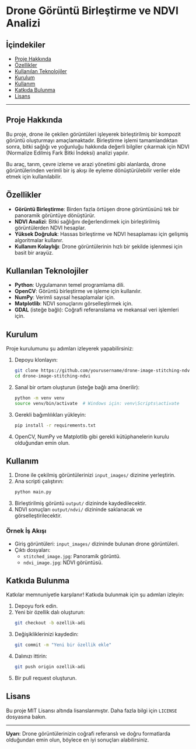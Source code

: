 # Drone Görüntü Birleştirme ve NDVI Analizi

## İçindekiler
- [Proje Hakkında](#proje-hakkında)
- [Özellikler](#özellikler)
- [Kullanılan Teknolojiler](#kullanılan-teknolojiler)
- [Kurulum](#kurulum)
- [Kullanım](#kullanım)
- [Katkıda Bulunma](#katkıda-bulunma)
- [Lisans](#lisans)

---

## Proje Hakkında
Bu proje, drone ile çekilen görüntüleri işleyerek birleştirilmiş bir kompozit görüntü oluşturmayı amaçlamaktadır. Birleştirme işlemi tamamlandıktan sonra, bitki sağlığı ve yoğunluğu hakkında değerli bilgiler çıkarmak için NDVI (Normalize Edilmiş Fark Bitki İndeksi) analizi yapılır.

Bu araç, tarım, çevre izleme ve arazi yönetimi gibi alanlarda, drone görüntülerinden verimli bir iş akışı ile eyleme dönüştürülebilir veriler elde etmek için kullanılabilir.

## Özellikler
- **Görüntü Birleştirme**: Birden fazla örtüşen drone görüntüsünü tek bir panoramik görüntüye dönüştürür.
- **NDVI Analizi**: Bitki sağlığını değerlendirmek için birleştirilmiş görüntülerden NDVI hesaplar.
- **Yüksek Doğruluk**: Hassas birleştirme ve NDVI hesaplaması için gelişmiş algoritmalar kullanır.
- **Kullanım Kolaylığı**: Drone görüntülerinin hızlı bir şekilde işlenmesi için basit bir arayüz.

## Kullanılan Teknolojiler
- **Python**: Uygulamanın temel programlama dili.
- **OpenCV**: Görüntü birleştirme ve işleme için kullanılır.
- **NumPy**: Verimli sayısal hesaplamalar için.
- **Matplotlib**: NDVI sonuçlarını görselleştirmek için.
- **GDAL** (isteğe bağlı): Coğrafi referanslama ve mekansal veri işlemleri için.

## Kurulum
Proje kurulumunu şu adımları izleyerek yapabilirsiniz:

1. Depoyu klonlayın:
   ```bash
   git clone https://github.com/yourusername/drone-image-stitching-ndvi.git
   cd drone-image-stitching-ndvi
   ```

2. Sanal bir ortam oluşturun (isteğe bağlı ama önerilir):
   ```bash
   python -m venv venv
   source venv/bin/activate  # Windows için: venv\Scripts\activate
   ```

3. Gerekli bağımlılıkları yükleyin:
   ```bash
   pip install -r requirements.txt
   ```

4. OpenCV, NumPy ve Matplotlib gibi gerekli kütüphanelerin kurulu olduğundan emin olun.

## Kullanım
1. Drone ile çekilmiş görüntülerinizi `input_images/` dizinine yerleştirin.
2. Ana scripti çalıştırın:
   ```bash
   python main.py
   ```
3. Birleştirilmiş görüntü `output/` dizininde kaydedilecektir.
4. NDVI sonuçları `output/ndvi/` dizininde saklanacak ve görselleştirilecektir.

### Örnek İş Akışı
- Giriş görüntüleri: `input_images/` dizininde bulunan drone görüntüleri.
- Çıktı dosyaları:
  - `stitched_image.jpg`: Panoramik görüntü.
  - `ndvi_image.jpg`: NDVI görüntüsü.

## Katkıda Bulunma
Katkılar memnuniyetle karşılanır! Katkıda bulunmak için şu adımları izleyin:

1. Depoyu fork edin.
2. Yeni bir özellik dalı oluşturun:
   ```bash
   git checkout -b ozellik-adi
   ```
3. Değişikliklerinizi kaydedin:
   ```bash
   git commit -m "Yeni bir özellik ekle"
   ```
4. Dalınızı ittirin:
   ```bash
   git push origin ozellik-adi
   ```
5. Bir pull request oluşturun.

## Lisans
Bu proje MIT Lisansı altında lisanslanmıştır. Daha fazla bilgi için `LICENSE` dosyasına bakın.

---

**Uyarı**: Drone görüntülerinizin coğrafi referanslı ve doğru formatlarda olduğundan emin olun, böylece en iyi sonuçları alabilirsiniz.
